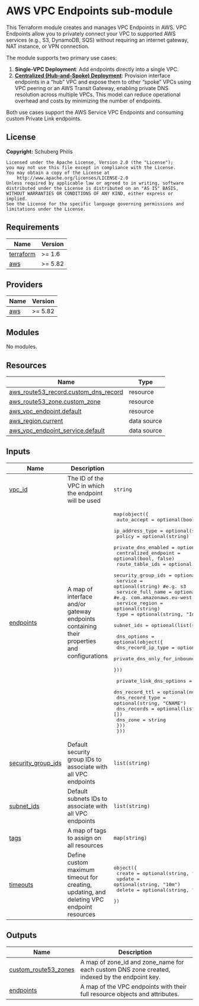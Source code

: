 # AWS VPC Endpoints sub-module

This Terraform module creates and manages VPC Endpoints in AWS. VPC Endpoints allow you to privately connect your VPC to supported AWS services (e.g., S3, DynamoDB, SQS) without requiring an internet gateway, NAT instance, or VPN connection.

The module supports two primary use cases:

1. **Single-VPC Deployment**: Add endpoints directly into a single VPC.
2. [**Centralized (Hub-and-Spoke) Deployment**](https://aws.amazon.com/blogs/networking-and-content-delivery/centralize-access-using-vpc-interface-endpoints/): Provision interface endpoints in a “hub” VPC and expose them to other “spoke” VPCs using VPC peering or an AWS Transit Gateway, enabling private DNS resolution across multiple VPCs. This model can reduce operational overhead and costs by minimizing the number of endpoints.

Both use cases support the AWS Service VPC Endpoints and consuming custom Private Link endpoints.

## License

**Copyright:** Schuberg Philis

```text
Licensed under the Apache License, Version 2.0 (the "License");
you may not use this file except in compliance with the License.
You may obtain a copy of the License at
    http://www.apache.org/licenses/LICENSE-2.0
Unless required by applicable law or agreed to in writing, software
distributed under the License is distributed on an "AS IS" BASIS,
WITHOUT WARRANTIES OR CONDITIONS OF ANY KIND, either express or implied.
See the License for the specific language governing permissions and
limitations under the License.
```

<!-- BEGIN_TF_DOCS -->
## Requirements

| Name | Version |
|------|---------|
| <a name="requirement_terraform"></a> [terraform](#requirement\_terraform) | >= 1.6 |
| <a name="requirement_aws"></a> [aws](#requirement\_aws) | >= 5.82 |

## Providers

| Name | Version |
|------|---------|
| <a name="provider_aws"></a> [aws](#provider\_aws) | >= 5.82 |

## Modules

No modules.

## Resources

| Name | Type |
|------|------|
| [aws_route53_record.custom_dns_record](https://registry.terraform.io/providers/hashicorp/aws/latest/docs/resources/route53_record) | resource |
| [aws_route53_zone.custom_zone](https://registry.terraform.io/providers/hashicorp/aws/latest/docs/resources/route53_zone) | resource |
| [aws_vpc_endpoint.default](https://registry.terraform.io/providers/hashicorp/aws/latest/docs/resources/vpc_endpoint) | resource |
| [aws_region.current](https://registry.terraform.io/providers/hashicorp/aws/latest/docs/data-sources/region) | data source |
| [aws_vpc_endpoint_service.default](https://registry.terraform.io/providers/hashicorp/aws/latest/docs/data-sources/vpc_endpoint_service) | data source |

## Inputs

| Name | Description | Type | Default | Required |
|------|-------------|------|---------|:--------:|
| <a name="input_vpc_id"></a> [vpc\_id](#input\_vpc\_id) | The ID of the VPC in which the endpoint will be used | `string` | n/a | yes |
| <a name="input_endpoints"></a> [endpoints](#input\_endpoints) | A map of interface and/or gateway endpoints containing their properties and configurations | <pre>map(object({<br/>    auto_accept          = optional(bool)<br/>    ip_address_type      = optional(string)<br/>    policy               = optional(string)<br/>    private_dns_enabled  = optional(bool, true)<br/>    centralized_endpoint = optional(bool, false)<br/>    route_table_ids      = optional(list(string))<br/>    security_group_ids   = optional(list(string), [])<br/>    service              = optional(string) #e.g. s3<br/>    service_full_name    = optional(string) #e.g. com.amazonaws.eu-west-1.s3<br/>    service_region       = optional(string)<br/>    type                 = optional(string, "Interface")<br/>    subnet_ids           = optional(list(string), [])<br/><br/>    dns_options = optional(object({<br/>      dns_record_ip_type                             = optional(string)<br/>      private_dns_only_for_inbound_resolver_endpoint = optional(bool)<br/>    }))<br/><br/>    private_link_dns_options = optional(object({<br/>      dns_record_ttl  = optional(number, 300)<br/>      dns_record_type = optional(string, "CNAME")<br/>      dns_records     = optional(list(string), [])<br/>      dns_zone        = string<br/>    }))<br/>  }))</pre> | `{}` | no |
| <a name="input_security_group_ids"></a> [security\_group\_ids](#input\_security\_group\_ids) | Default security group IDs to associate with all VPC endpoints | `list(string)` | `[]` | no |
| <a name="input_subnet_ids"></a> [subnet\_ids](#input\_subnet\_ids) | Default subnets IDs to associate with all VPC endpoints | `list(string)` | `[]` | no |
| <a name="input_tags"></a> [tags](#input\_tags) | A map of tags to assign on all resources | `map(string)` | `{}` | no |
| <a name="input_timeouts"></a> [timeouts](#input\_timeouts) | Define custom maximum timeout for creating, updating, and deleting VPC endpoint resources | <pre>object({<br/>    create = optional(string, "10m")<br/>    update = optional(string, "10m")<br/>    delete = optional(string, "10m")<br/>  })</pre> | `{}` | no |

## Outputs

| Name | Description |
|------|-------------|
| <a name="output_custom_route53_zones"></a> [custom\_route53\_zones](#output\_custom\_route53\_zones) | A map of zone\_id and zone\_name for each custom DNS zone created, indexed by the endpoint key. |
| <a name="output_endpoints"></a> [endpoints](#output\_endpoints) | A map of the VPC endpoints with their full resource objects and attributes. |
<!-- END_TF_DOCS -->